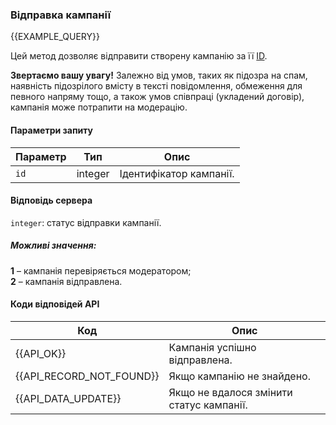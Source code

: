 ### Відправка кампанії
{{EXAMPLE_QUERY}}

Цей метод дозволяє відправити створену кампанію за її [ID](/help/api-docs/other#glossary-id).

**Звертаємо вашу увагу!** Залежно від умов, таких як підозра на спам, наявність підозрілого вмісту в тексті повідомлення, обмеження для певного напряму тощо, а також умов співпраці (укладений договір), кампанія може потрапити на модерацію.

#### Параметри запиту

Параметр | Тип     | Опис
---------|---------|-----------
`id`     | integer | Ідентифікатор кампанії.

#### Відповідь сервера

`integer`: статус відправки кампанії.

##### Можливі значення:

**1** – кампанія перевіряється модератором;<br>
**2** – кампанія відправлена.

#### Коди відповідей API

Код                      | Опис
-------------------------|-----------
{{API_OK}}               | Кампанія успішно відправлена.
{{API_RECORD_NOT_FOUND}} | Якщо кампанію не знайдено.
{{API_DATA_UPDATE}}      | Якщо не вдалося змінити статус кампанії.
